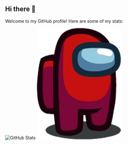 ## Hi there 👋
Welcome to my GitHub profile! Here are some of my stats:

![GitHub Stats](https://github-readme-stats.vercel.app/api?username=ZenithQuantumx&show_icons=true&theme=dark)
![Amogus-Red](https://github.com/ZenithQuantumx/ZenithQuantumx/blob/main/Amogus-Red.png)
